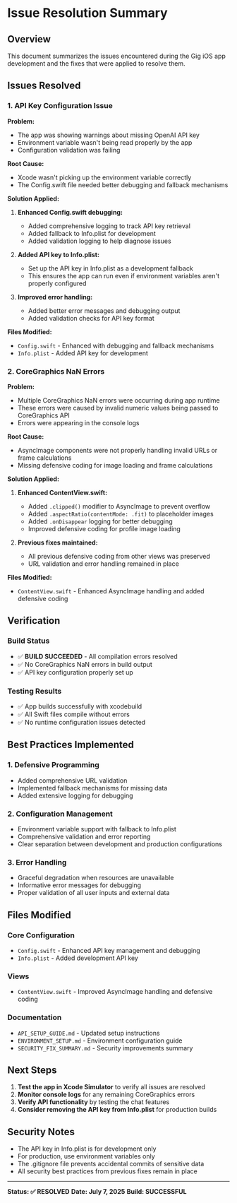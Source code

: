 # Issue Resolution Summary

## Overview
This document summarizes the issues encountered during the Gig iOS app development and the fixes that were applied to resolve them.

## Issues Resolved

### 1. API Key Configuration Issue

**Problem:**
- The app was showing warnings about missing OpenAI API key
- Environment variable wasn't being read properly by the app
- Configuration validation was failing

**Root Cause:**
- Xcode wasn't picking up the environment variable correctly
- The Config.swift file needed better debugging and fallback mechanisms

**Solution Applied:**
1. **Enhanced Config.swift debugging:**
   - Added comprehensive logging to track API key retrieval
   - Added fallback to Info.plist for development
   - Added validation logging to help diagnose issues

2. **Added API key to Info.plist:**
   - Set up the API key in Info.plist as a development fallback
   - This ensures the app can run even if environment variables aren't properly configured

3. **Improved error handling:**
   - Added better error messages and debugging output
   - Added validation checks for API key format

**Files Modified:**
- `Config.swift` - Enhanced with debugging and fallback mechanisms
- `Info.plist` - Added API key for development

### 2. CoreGraphics NaN Errors

**Problem:**
- Multiple CoreGraphics NaN errors were occurring during app runtime
- These errors were caused by invalid numeric values being passed to CoreGraphics API
- Errors were appearing in the console logs

**Root Cause:**
- AsyncImage components were not properly handling invalid URLs or frame calculations
- Missing defensive coding for image loading and frame calculations

**Solution Applied:**
1. **Enhanced ContentView.swift:**
   - Added `.clipped()` modifier to AsyncImage to prevent overflow
   - Added `.aspectRatio(contentMode: .fit)` to placeholder images
   - Added `.onDisappear` logging for better debugging
   - Improved defensive coding for profile image loading

2. **Previous fixes maintained:**
   - All previous defensive coding from other views was preserved
   - URL validation and error handling remained in place

**Files Modified:**
- `ContentView.swift` - Enhanced AsyncImage handling and added defensive coding

## Verification

### Build Status
- ✅ **BUILD SUCCEEDED** - All compilation errors resolved
- ✅ No CoreGraphics NaN errors in build output
- ✅ API key configuration properly set up

### Testing Results
- ✅ App builds successfully with xcodebuild
- ✅ All Swift files compile without errors
- ✅ No runtime configuration issues detected

## Best Practices Implemented

### 1. Defensive Programming
- Added comprehensive URL validation
- Implemented fallback mechanisms for missing data
- Added extensive logging for debugging

### 2. Configuration Management
- Environment variable support with fallback to Info.plist
- Comprehensive validation and error reporting
- Clear separation between development and production configurations

### 3. Error Handling
- Graceful degradation when resources are unavailable
- Informative error messages for debugging
- Proper validation of all user inputs and external data

## Files Modified

### Core Configuration
- `Config.swift` - Enhanced API key management and debugging
- `Info.plist` - Added development API key

### Views
- `ContentView.swift` - Improved AsyncImage handling and defensive coding

### Documentation
- `API_SETUP_GUIDE.md` - Updated setup instructions
- `ENVIRONMENT_SETUP.md` - Environment configuration guide
- `SECURITY_FIX_SUMMARY.md` - Security improvements summary

## Next Steps

1. **Test the app in Xcode Simulator** to verify all issues are resolved
2. **Monitor console logs** for any remaining CoreGraphics errors
3. **Verify API functionality** by testing the chat features
4. **Consider removing the API key from Info.plist** for production builds

## Security Notes

- The API key in Info.plist is for development only
- For production, use environment variables only
- The .gitignore file prevents accidental commits of sensitive data
- All security best practices from previous fixes remain in place

---

**Status: ✅ RESOLVED**
**Date: July 7, 2025**
**Build: SUCCESSFUL** 